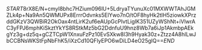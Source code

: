 $START$8rX8E/N+cmyI8bhc7HZium096lU+5LdryaTYunuXc01MXWWTAhJGMZLk4p+Na9An5QWMUPx8ErrrOdvnks5ElYwo7nO/tOF8hyHk2tIH5ziowkXPrzddGKzV3QWBiR2OkOax4ntLirK2uf6eAUpGcPIvtLigIK351UZyWShNt+iVlwrAC3yFPJ6mphKiSkztYkYS8RStkMz5bG2DdnfuU9hnz8Wb7a6iJp1AkmbpAEkgYz3g+dz5q+gCZTCpW1XnxuFzPz10EvSXkw8l3h9Hyak30z+Ztzz4A8hlLwJbCCBNsWKStFpNbFhK5/iXzCd10QFlyEPO6wDiLD4eO25glQ==$END$